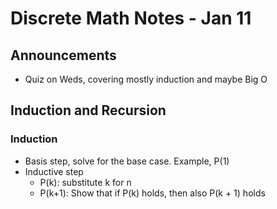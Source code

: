# Discrete Math Notes - Jan 11

## Announcements
- Quiz on Weds, covering mostly induction and maybe Big O

## Induction and Recursion

### Induction
- Basis step, solve for the base case. Example, P(1)
- Inductive step
  - P(k): substitute k for n
  - P(k+1): Show that if P(k) holds, then also P(k + 1) holds


